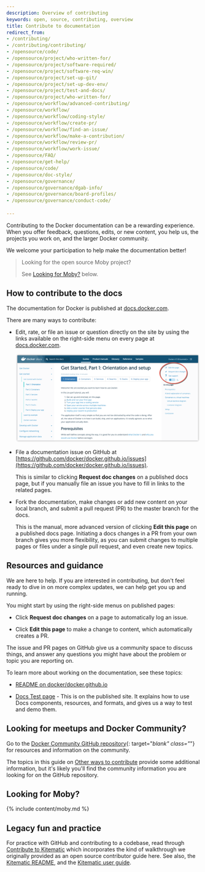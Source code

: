 ```yaml
---
description: Overview of contributing
keywords: open, source, contributing, overview
title: Contribute to documentation
redirect_from:
- /contributing/
- /contributing/contributing/
- /opensource/code/
- /opensource/project/who-written-for/
- /opensource/project/software-required/
- /opensource/project/software-req-win/
- /opensource/project/set-up-git/
- /opensource/project/set-up-dev-env/
- /opensource/project/test-and-docs/
- /opensource/project/who-written-for/
- /opensource/workflow/advanced-contributing/
- /opensource/workflow/
- /opensource/workflow/coding-style/
- /opensource/workflow/create-pr/
- /opensource/workflow/find-an-issue/
- /opensource/workflow/make-a-contribution/
- /opensource/workflow/review-pr/
- /opensource/workflow/work-issue/
- /opensource/FAQ/
- /opensource/get-help/
- /opensource/code/
- /opensource/doc-style/
- /opensource/governance/
- /opensource/governance/dgab-info/
- /opensource/governance/board-profiles/
- /opensource/governance/conduct-code/

---
```


Contributing to the Docker documentation can be a rewarding experience. When you
offer feedback, questions, edits, or new content, you help us, the projects you
work on, and the larger Docker community.

We welcome your participation to help make the documentation better!

> Looking for the open source Moby project?
>
> See [Looking for Moby?](#looking-for-moby) below.

## How to contribute to the docs

The documentation for Docker is published at
[docs.docker.com](https://docs.docker.com/).

There are many ways to contribute:

- Edit, rate, or file an issue or question directly on the site by
using the links available on the right-side menu on every page
at [docs.docker.com](https://docs.docker.com/).

  ![Docs feedback links](images/docs-site-feedback.png)

- File a documentation issue on GitHub at
[https://github.com/docker/docker.github.io/issues](https://github.com/docker/docker.github.io/issues).

  This is similar to clicking **Request doc changes** on a published docs
  page, but if you manually file an issue you have to fill in links to
  the related pages.

- Fork the documentation, make changes or add new content on your local
branch, and submit a pull request (PR) to the master branch for the docs.

  This is the manual, more advanced version of clicking **Edit this page**
  on a published docs page. Initiating a docs changes in a PR from your
  own branch gives you more flexibility, as you can submit changes to
  multiple pages or files under a single pull request, and even create
  new topics.

## Resources and guidance

We are here to help. If you are interested in contributing, but don't feel ready
to dive in on more complex updates, we can help get you up and running.

You might start by using the right-side menus on published pages:

* Click **Request doc changes** on a page to automatically log an issue.

* Click **Edit this page** to make a change to content, which automatically creates a PR.

The issue and PR pages on GitHub give us a community space to discuss
things, and answer any questions you might have about the problem or topic you
are reporting on.

To learn more about working on the documentation, see these topics:

- [README on docker/docker.github.io](https://github.com/docker/docker.github.io/blob/master/README.md)

- [Docs Test page](https://docs.docker.com/test/) - This is on the
published site. It explains how to use Docs components, resources, and
formats, and gives us a way to test and demo them.

## Looking for meetups and Docker Community?

Go to the [Docker Community GitHub
repository](https://github.com/docker/community/blob/master/README.md){:
target="_blank" class="_"} for resources and information on the community.

The topics in this guide on [Other ways to contribute](/opensource/ways/)
provide some additional information,  but it's likely you'll find the community
information you are looking for on the GitHub repository.

## Looking for Moby?

{% include content/moby.md %}

## Legacy fun and practice

For practice with GitHub and contributing to a codebase, read through
[Contribute to Kitematic](/opensource/kitematic/index.md) which incorporates the
kind of walkthrough we originally provided as an open source contributor guide
here. See also, the [Kitematic
README](https://github.com/docker/kitematic/blob/master/README.md), and the
[Kitematic user guide](/kitematic/userguide.md).
